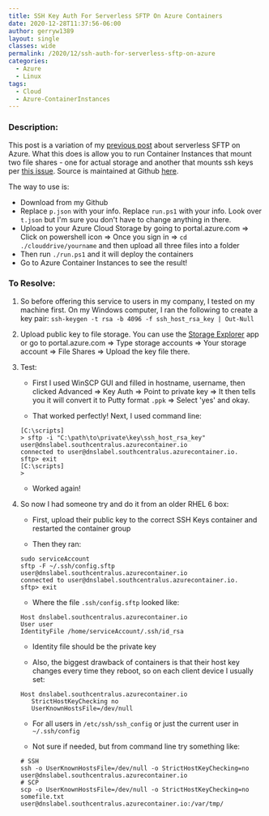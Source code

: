```yaml
---
title: SSH Key Auth For Serverless SFTP On Azure Containers
date: 2020-12-28T11:37:56-06:00
author: gerryw1389
layout: single
classes: wide
permalink: /2020/12/ssh-auth-for-serverless-sftp-on-azure
categories:
  - Azure
  - Linux
tags:
  - Cloud
  - Azure-ContainerInstances
---
```

<!--more-->

### Description:

This post is a variation of my [previous post](https://automationadmin.com/2020/11/azure-serverless-sftp) about serverless SFTP on Azure. What this does is allow you to run Container Instances that mount two file shares - one for actual storage and another that mounts ssh keys per [this issue](https://github.com/Azure-Samples/sftp-creation-template/issues/2). Source is maintained at Github [here](https://github.com/gerryw1389/terraform-examples/tree/main/logic-apps/serverless-sftp-ssh-auth).

The way to use is:

- Download from my Github
- Replace `p.json` with your info. Replace `run.ps1` with your info. Look over `t.json` but I'm sure you don't have to change anything in there.
- Upload to your Azure Cloud Storage by going to portal.azure.com => Click on powershell icon => Once you sign in => `cd ./clouddrive/yourname` and then upload all three files into a folder
- Then run `./run.ps1` and it will deploy the containers
- Go to Azure Container Instances to see the result!

### To Resolve:

1. So before offering this service to users in my company, I tested on my machine first. On my Windows computer, I ran the following to create a key pair: `ssh-keygen -t rsa -b 4096 -f ssh_host_rsa_key | Out-Null`

2. Upload public key to file storage. You can use the [Storage Explorer](https://azure.microsoft.com/en-us/features/storage-explorer/) app or go to portal.azure.com => Type storage accounts => Your storage account => File Shares => Upload the key file there.

3. Test:

   - First I used WinSCP GUI and filled in hostname, username, then clicked Advanced => Key Auth => Point to private key => It then tells you it will convert it to Putty format `.ppk` => Select 'yes' and okay.

   - That worked perfectly! Next, I used command line:

   ```shell
   [C:\scripts]
   > sftp -i "C:\path\to\private\key\ssh_host_rsa_key" user@dnslabel.southcentralus.azurecontainer.io
   connected to user@dnslabel.southcentralus.azurecontainer.io.
   sftp> exit
   [C:\scripts]
   >   
   ```

   - Worked again!

4. So now I had someone try and do it from an older RHEL 6 box:

   - First, upload their public key to the correct SSH Keys container and restarted the container group

   - Then they ran:

   ```shell
   sudo serviceAccount
   sftp -F ~/.ssh/config.sftp user@dnslabel.southcentralus.azurecontainer.io
   connected to user@dnslabel.southcentralus.azurecontainer.io.
   sftp> exit
   ```

   - Where the file `.ssh/config.sftp` looked like:

   ```shell
   Host dnslabel.southcentralus.azurecontainer.io
   User user
   IdentityFile /home/serviceAccount/.ssh/id_rsa
   ```

   - Identity file should be the private key

   - Also, the biggest drawback of containers is that their host key changes every time they reboot, so on each client device I usually set:

   ```shell
   Host dnslabel.southcentralus.azurecontainer.io
      StrictHostKeyChecking no
      UserKnownHostsFile=/dev/null
   ```

   - For all users in `/etc/ssh/ssh_config` or just the current user in `~/.ssh/config`

   - Not sure if needed, but from command line try something like:

   ```shell
   # SSH
   ssh -o UserKnownHostsFile=/dev/null -o StrictHostKeyChecking=no  user@dnslabel.southcentralus.azurecontainer.io
   # SCP
   scp -o UserKnownHostsFile=/dev/null -o StrictHostKeyChecking=no somefile.txt user@dnslabel.southcentralus.azurecontainer.io:/var/tmp/
   ```
